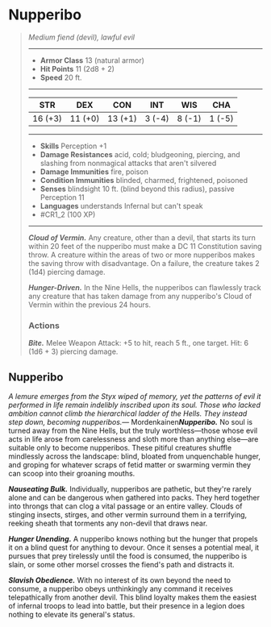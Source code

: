 # Nupperibo
>*Medium fiend (devil), lawful evil*
>___
>- **Armor Class** 13 (natural armor)
>- **Hit Points** 11 (2d8 + 2)
>- **Speed** 20 ft.
>___
>|STR|DEX|CON|INT|WIS|CHA|
>|:---:|:---:|:---:|:---:|:---:|:---:|
>|16 (+3)|11 (+0)|13 (+1)|3 (-4)|8 (-1)|1 (-5)|
>___
>- **Skills** Perception +1
>- **Damage Resistances** acid, cold; bludgeoning, piercing, and slashing from nonmagical attacks that aren't silvered
>- **Damage Immunities** fire, poison
>- **Condition Immunities** blinded, charmed, frightened, poisoned
>- **Senses** blindsight 10 ft. (blind beyond this radius), passive Perception 11
>- **Languages** understands Infernal but can't speak
>- #CR1_2 (100 XP)
>___
>***Cloud of Vermin.*** Any creature, other than a devil, that starts its turn within 20 feet of the nupperibo must make a DC 11 Constitution saving throw. A creature within the areas of two or more nupperibos makes the saving throw with disadvantage. On a failure, the creature takes 2 (1d4) piercing damage.  
>
>***Hunger-Driven.*** In the Nine Hells, the nupperibos can flawlessly track any creature that has taken damage from any nupperibo's Cloud of Vermin within the previous 24 hours.  
>
>### Actions
>***Bite.*** Melee Weapon Attack: +5 to hit, reach 5 ft., one target. Hit: 6 (1d6 + 3) piercing damage.

## Nupperibo

*A lemure emerges from the Styx wiped of memory, yet the patterns of evil it performed in life remain indelibly inscribed upon its soul. Those who lacked ambition cannot climb the hierarchical ladder of the Hells. They instead step down, becoming nupperibos.*— Mordenkainen***Nupperibo.*** No soul is turned away from the Nine Hells, but the truly worthless—those whose evil acts in life arose from carelessness and sloth more than anything else—are suitable only to become nupperibos. These pitiful creatures shuffle mindlessly across the landscape: blind, bloated from unquenchable hunger, and groping for whatever scraps of fetid matter or swarming vermin they can scoop into their groaning mouths.

***Nauseating Bulk.*** Individually, nupperibos are pathetic, but they're rarely alone and can be dangerous when gathered into packs. They herd together into throngs that can clog a vital passage or an entire valley. Clouds of stinging insects, stirges, and other vermin surround them in a terrifying, reeking sheath that torments any non-devil that draws near.

***Hunger Unending.*** A nupperibo knows nothing but the hunger that propels it on a blind quest for anything to devour. Once it senses a potential meal, it pursues that prey tirelessly until the food is consumed, the nupperibo is slain, or some other morsel crosses the fiend's path and distracts it.

***Slavish Obedience.*** With no interest of its own beyond the need to consume, a nupperibo obeys unthinkingly any command it receives telepathically from another devil. This blind loyalty makes them the easiest of infernal troops to lead into battle, but their presence in a legion does nothing to elevate its general's status.